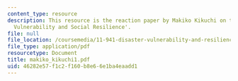 ```yaml
---
content_type: resource
description: This resource is the reaction paper by Makiko Kikuchi on the topic 'Disaster
  Vulnerability and Social Resilience'.
file: null
file_location: /coursemedia/11-941-disaster-vulnerability-and-resilience-spring-2005/46282e57f1c2f160b8e66e1ba4eaadd1_makiko_kikuchi1.pdf
file_type: application/pdf
resourcetype: Document
title: makiko_kikuchi1.pdf
uid: 46282e57-f1c2-f160-b8e6-6e1ba4eaadd1
---
```

